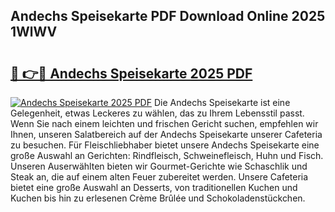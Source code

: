 ## Andechs Speisekarte PDF Download Online 2025 1WlWV

# <h2><a href="http://gc9l415.nevu.top/?p=Andechs+Speisekarte">🔗 👉🔴 Andechs Speisekarte 2025 PDF</a></h2>

[![Andechs Speisekarte 2025 PDF](https://i.imgur.com/dBaPXMq.png)](http://gc9l415.nevu.top/?p=Andechs+Speisekarte)
Die Andechs Speisekarte ist eine Gelegenheit, etwas Leckeres zu wählen, das zu Ihrem Lebensstil passt. Wenn Sie nach einem leichten und frischen Gericht suchen, empfehlen wir Ihnen, unseren Salatbereich auf der Andechs Speisekarte unserer Cafeteria zu besuchen. Für Fleischliebhaber bietet unsere Andechs Speisekarte eine große Auswahl an Gerichten: Rindfleisch, Schweinefleisch, Huhn und Fisch. Unseren Auserwählten bieten wir Gourmet-Gerichte wie Schaschlik und Steak an, die auf einem alten Feuer zubereitet werden. Unsere Cafeteria bietet eine große Auswahl an Desserts, von traditionellen Kuchen und Kuchen bis hin zu erlesenen Crème Brûlée und Schokoladenstückchen.
